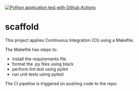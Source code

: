 [![Python application test with Github Actions](https://github.com/irtizak/scaffold/actions/workflows/main.yml/badge.svg)](https://github.com/irtizak/scaffold/actions/workflows/main.yml)

# scaffold
This project applies Continuous Integration (CI) using a Makefile.

The Makefile has steps to:
* install the requirements file
* format the .py files using black
* perform lint test using pylint
* run unit tests using pytest

The CI pipeline is triggered on pushing code to the repo.

